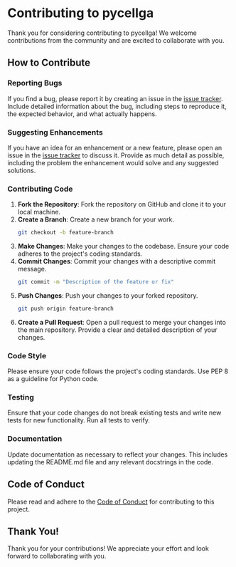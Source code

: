 
# Contributing to pycellga

Thank you for considering contributing to pycellga! We welcome contributions from the community and are excited to collaborate with you.

## How to Contribute

### Reporting Bugs

If you find a bug, please report it by creating an issue in the [issue tracker](https://github.com/SevgiAkten/pycellga/issues). Include detailed information about the bug, including steps to reproduce it, the expected behavior, and what actually happens.

### Suggesting Enhancements

If you have an idea for an enhancement or a new feature, please open an issue in the [issue tracker](https://github.com/SevgiAkten/pycellga/issues) to discuss it. Provide as much detail as possible, including the problem the enhancement would solve and any suggested solutions.

### Contributing Code

1. **Fork the Repository**: Fork the repository on GitHub and clone it to your local machine.
2. **Create a Branch**: Create a new branch for your work.
   ```bash
   git checkout -b feature-branch
   ```
3. **Make Changes**: Make your changes to the codebase. Ensure your code adheres to the project's coding standards.
4. **Commit Changes**: Commit your changes with a descriptive commit message.
   ```bash
   git commit -m "Description of the feature or fix"
   ```
5. **Push Changes**: Push your changes to your forked repository.
   ```bash
   git push origin feature-branch
   ```
6. **Create a Pull Request**: Open a pull request to merge your changes into the main repository. Provide a clear and detailed description of your changes.

### Code Style

Please ensure your code follows the project's coding standards. Use PEP 8 as a guideline for Python code.

### Testing

Ensure that your code changes do not break existing tests and write new tests for new functionality. Run all tests to verify.

### Documentation

Update documentation as necessary to reflect your changes. This includes updating the README.md file and any relevant docstrings in the code.

## Code of Conduct

Please read and adhere to the [Code of Conduct](CODE_OF_CONDUCT.md) for contributing to this project.

## Thank You!

Thank you for your contributions! We appreciate your effort and look forward to collaborating with you.
